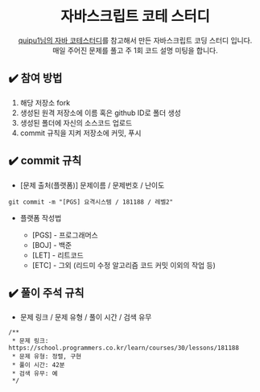 
<div align="center">  

# 자바스크립트 코테 스터디
[quipu1님의 자바 코테스터디](https://github.com/quipu1/codingtest-study)를 참고해서 만든 자바스크립트 코딩 스터디 입니다.</br>
매일 주어진 문제를 풀고 주 1회 코드 설명 미팅을 합니다.
  
</div>


## ✔️ 참여 방법

1. 해당 저장소 fork
2. 생성된 원격 저장소에 이름 혹은 github ID로 폴더 생성
3. 생성된 폴더에 자신의 소스코드 업로드
4. commit 규칙을 지켜 저장소에 커밋, 푸시


## ✔️ commit 규칙

- [문제 출처(플랫폼)] 문제이름 / 문제번호 / 난이도

```
git commit -m "[PGS] 요격시스템 / 181188 / 레벨2" 
```

- 플랫폼 작성법

  - [PGS] - 프로그래머스
  - [BOJ] - 백준
  - [LET] - 리트코드
  - [ETC] - 그외 (리드미 수정 알고리즘 코드 커밋 이외의 작업 등)


## ✔️ 풀이 주석 규칙

- 문제 링크 / 문제 유형 / 풀이 시간 / 검색 유무

```
/**
 * 문제 링크: https://school.programmers.co.kr/learn/courses/30/lessons/181188
 * 문제 유형: 정렬, 구현
 * 풀이 시간: 42분
 * 검색 유무: 예
 */
```

